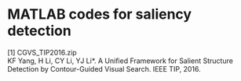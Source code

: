 # MATLAB codes for saliency detection

[1] CGVS_TIP2016.zip        
KF Yang, H Li, CY Li, YJ Li*. A Unified Framework for Salient Structure Detection by Contour-Guided Visual Search. IEEE TIP, 2016.
